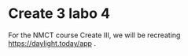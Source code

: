 # Create 3 labo 4
For the NMCT course Create III, we will be recreating https://daylight.today/app .
